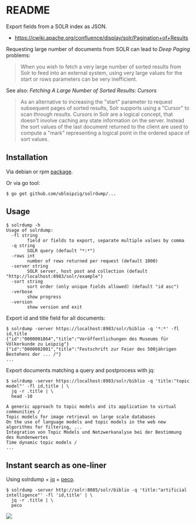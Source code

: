 README
======

Export fields from a SOLR index as JSON.

* https://cwiki.apache.org/confluence/display/solr/Pagination+of+Results

Requesting large number of documents from SOLR can lead to *Deep Paging*
problems:

> When you wish to fetch a very large number of sorted results from Solr to
> feed into an external system, using very large values for the start or rows
> parameters can be very inefficient.

See also: *Fetching A Large Number of Sorted Results: Cursors*

> As an alternative to increasing the "start" parameter to request subsequent
> pages of sorted results, Solr supports using a "Cursor" to scan through
> results.  Cursors in Solr are a logical concept, that doesn't involve
> caching any state information on the server.  Instead the sort values of the
> last document returned to the client are used to compute a "mark"
> representing a logical point in the ordered space of sort values.

Installation
------------

Via debian or rpm [package](https://github.com/ubleipzig/solrdump/releases).

Or via go tool:

```
$ go get github.com/ubleipzig/solrdump/...
```

Usage
-----

```shell
$ solrdump -h
Usage of solrdump:
  -fl string
        field or fields to export, separate multiple values by comma
  -q string
        SOLR query (default "*:*")
  -rows int
        number of rows returned per request (default 1000)
  -server string
        SOLR server, host post and collection (default "http://localhost:8983/solr/example")
  -sort string
        sort order (only unique fields allowed) (default "id asc")
  -verbose
        show progress
  -version
        show version and exit
```

Export id and title field for all documents:

```shell
$ solrdump -server https://localhost:8983/solr/biblio -q '*:*' -fl id,title
{"id":"0000001864","title":"Veröffentlichungen des Museums für Völkerkunde zu Leipzig"}
{"id":"0000002001","title":"Festschrift zur Feier des 500jährigen Bestehens der ... /"}
...
```

Export documents matching a query and postprocess with jq:

```
$ solrdump -server https://localhost:8983/solr/biblio -q 'title:"topic model"' -fl id,title | \
  jq -r .title | \
  head -10

A generic approach to topic models and its application to virtual communities /
Topic models for image retrieval on large scale databases
On the use of language models and topic models in the web new algorithms for filtering, ...
Integration von Topic Models und Netzwerkanalyse bei der Bestimmung des Kundenwertes
Time dynamic topic models /
...
```

Instant search as one-liner
---------------------------

Using solrdump + [jq](https://stedolan.github.io/jq/) + [peco](https://github.com/peco/peco).

```
$ solrdump -server http://solr:8085/solr/biblio -q 'title:"artificial intelligence"' -fl 'id,title' | \
  jq -r .title | \
  peco
```

![](images/8e4zf1ryf2gusi3usv329btt8.gif)
